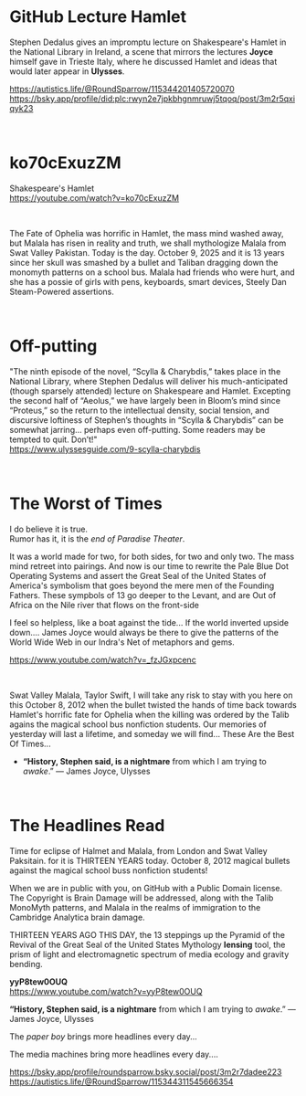 # GitHub Lecture Hamlet

Stephen Dedalus gives an impromptu lecture on Shakespeare's Hamlet in the National Library in Ireland, a scene that mirrors the lectures **Joyce** himself gave in Trieste Italy, where he discussed Hamlet and ideas that would later appear in **Ulysses**.

https://autistics.life/@RoundSparrow/115344201405720070     
https://bsky.app/profile/did:plc:rwyn2e7jpkbhgnmruwj5tqoq/post/3m2r5qxiqyk23   

&nbsp;

# ko70cExuzZM

Shakespeare's Hamlet    
https://youtube.com/watch?v=ko70cExuzZM

&nbsp;

The Fate of Ophelia was horrific in Hamlet, the mass mind washed away, but Malala has risen in reality and truth, we shall mythologize Malala from Swat Valley Pakistan. Today is the day. October 9, 2025 and it is 13 years since her skull was smashed by a bullet and Taliban dragging down the monomyth patterns on a school bus. Malala had friends who were hurt, and she has a possie of girls with pens, keyboards, smart devices, Steely Dan Steam-Powered assertions.

&nbsp;

# Off-putting

"The ninth episode of the novel, “Scylla & Charybdis,” takes place in the National Library, where Stephen Dedalus will deliver his much-anticipated (though sparsely attended) lecture on Shakespeare and Hamlet.  Excepting the second half of “Aeolus,” we have largely been in Bloom’s mind since “Proteus,” so the return to the intellectual density, social tension, and discursive loftiness of Stephen’s thoughts in “Scylla & Charybdis” can be somewhat jarring… perhaps even off-putting.  Some readers may be tempted to quit.  Don’t!"     
https://www.ulyssesguide.com/9-scylla-charybdis


&nbsp;

# The Worst of Times

I do believe it is true.    
Rumor has it, it is the *end of Paradise Theater*.    

It was a world made for two, for both sides, for two and only two. The mass mind retreet into pairings. And now is our time to rewrite the Pale Blue Dot Operating Systems and assert the Great Seal of the United States of America's symbolism that goes beyond the mere men of the Founding Fathers. These sympbols of 13 go deeper to the Levant, and are Out of Africa on the Nile river that flows on the front-side 

I feel so helpless, like a boat against the tide... If the world inverted upside down.... James Joyce would always be there to give the patterns of the World Wide Web in our Indra's Net of metaphors and gems.

https://www.youtube.com/watch?v=_fzJGxpcenc

&nbsp;

Swat Valley Malala, Taylor Swift, I will take any risk to stay with you here on this October 8, 2012 when the bullet twisted the hands of time back towards Hamlet's horrific fate for Ophelia when the killing was ordered by the Talib agains the magical school bus nonfiction students. Our memories of yesterday will last a lifetime, and someday we will find... These Are the Best Of Times...

* **“History, Stephen said, is a nightmare** from which I am trying to *awake*.”
― James Joyce, Ulysses

&nbsp;

# The Headlines Read

Time for eclipse of Halmet and Malala, from London and Swat Valley Paksitain. for it is THIRTEEN YEARS today. October 8, 2012 magical bullets against the magical school buss nonfiction students!

When we are in public with you, on GitHub with a Public Domain license. The Copyright is Brain Damage will be addressed, along with the Talib MonoMyth patterns, and Malala in the realms of immigration to the Cambridge Analytica brain damage.

THIRTEEN YEARS AGO THIS DAY, the 13 steppings up the Pyramid of the Revival of the Great Seal of the United States Mythology **lensing** tool, the prism of light and electromagnetic spectrum of media ecology and gravity bending.

**yyP8tew0OUQ**   
https://www.youtube.com/watch?v=yyP8tew0OUQ

**“History, Stephen said, is a nightmare** from which I am trying to *awake*.”
― James Joyce, Ulysses

The *paper boy* brings more headlines every day...

The media machines bring more headlines every day....

https://bsky.app/profile/roundsparrow.bsky.social/post/3m2r7dadee223    
https://autistics.life/@RoundSparrow/115344311545666354
